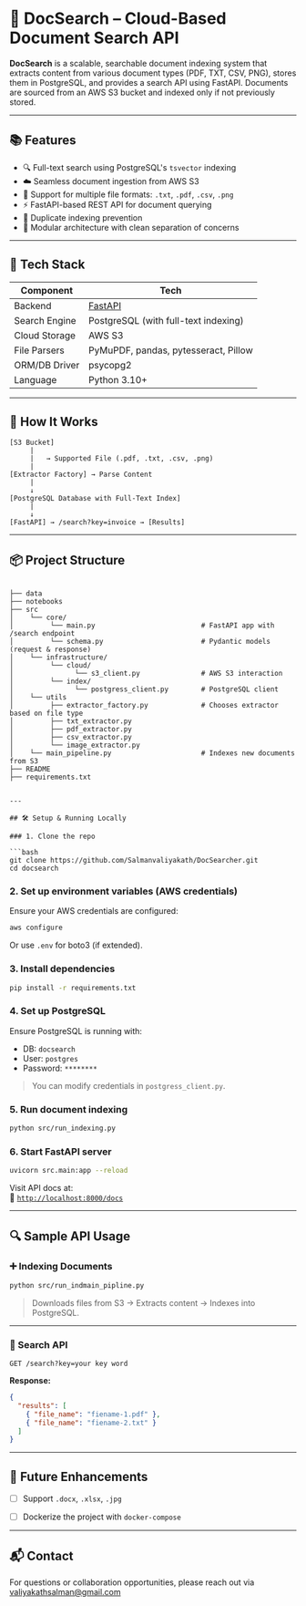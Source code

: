 # 🧠 DocSearch – Cloud-Based Document Search API

**DocSearch** is a scalable, searchable document indexing system that extracts content from various document types (PDF, TXT, CSV, PNG), stores them in PostgreSQL, and provides a search API using FastAPI. Documents are sourced from an AWS S3 bucket and indexed only if not previously stored.

---

## 📚 Features

- 🔍 Full-text search using PostgreSQL's `tsvector` indexing  
- ☁️ Seamless document ingestion from AWS S3  
- 📄 Support for multiple file formats: `.txt`, `.pdf`, `.csv`, `.png`  
- ⚡ FastAPI-based REST API for document querying  
- 🔐 Duplicate indexing prevention  
- 🧱 Modular architecture with clean separation of concerns  

---

## 🧰 Tech Stack

| Component      | Tech                        |
|----------------|-----------------------------|
| Backend        | [FastAPI](https://fastapi.tiangolo.com/) |
| Search Engine  | PostgreSQL (with full-text indexing) |
| Cloud Storage  | AWS S3                      |
| File Parsers   | PyMuPDF, pandas, pytesseract, Pillow |
| ORM/DB Driver  | psycopg2                    |
| Language       | Python 3.10+                |

---

## 🚀 How It Works

```
[S3 Bucket]
     |
     |   → Supported File (.pdf, .txt, .csv, .png)
     |
[Extractor Factory] → Parse Content
     |
     ↓
[PostgreSQL Database with Full-Text Index]
     |
     ↓
[FastAPI] → /search?key=invoice → [Results]
```

---

## 📦 Project Structure

```

├── data
├── notebooks
├── src
│    └── core/
│         └── main.py                          # FastAPI app with /search endpoint
│         └── schema.py                        # Pydantic models (request & response)
│    └── infrastructure/
│         └── cloud/
│               └── s3_client.py               # AWS S3 interaction
│         └── index/
│               └── postgress_client.py        # PostgreSQL client
│    └── utils
│         ├── extractor_factory.py             # Chooses extractor based on file type
│         ├── txt_extractor.py
│         ├── pdf_extractor.py
│         ├── csv_extractor.py
│         └── image_extractor.py
│    └── main_pipeline.py                      # Indexes new documents from S3
├── README
├── requirements.txt


---

## 🛠️ Setup & Running Locally

### 1. Clone the repo

```bash
git clone https://github.com/Salmanvaliyakath/DocSearcher.git
cd docsearch
```

### 2. Set up environment variables (AWS credentials)

Ensure your AWS credentials are configured:
```bash
aws configure
```

Or use `.env` for boto3 (if extended).

### 3. Install dependencies

```bash
pip install -r requirements.txt
```

### 4. Set up PostgreSQL

Ensure PostgreSQL is running with:
- DB: `docsearch`
- User: `postgres`
- Password: `********`

> You can modify credentials in `postgress_client.py`.

### 5. Run document indexing

```bash
python src/run_indexing.py
```

### 6. Start FastAPI server

```bash
uvicorn src.main:app --reload
```

Visit API docs at:  
📎 [`http://localhost:8000/docs`](http://localhost:8000/docs)

---

## 🔍 Sample API Usage

### ➕ Indexing Documents

```bash
python src/run_indmain_pipline.py
```

> Downloads files from S3 → Extracts content → Indexes into PostgreSQL.

---

### 🔎 Search API

```
GET /search?key=your key word
```

**Response:**
```json
{
  "results": [
    { "file_name": "fiename-1.pdf" },
    { "file_name": "fiename-2.txt" }
  ]
}
```

---

## 🔮 Future Enhancements

- [ ] Support `.docx`, `.xlsx`, `.jpg`
- [ ] Dockerize the project with `docker-compose`


---

## 📬 Contact

For questions or collaboration opportunities, please reach out via [valiyakathsalman@gmail.com](mailto:your-email@example.com)
